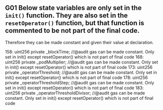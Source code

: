 

## G01 Below state variables are only set in the ```init()``` function. They are also set in the ```resetOperator()``` function, but that function is commented to be not part of the final code.
Therefore they can be made constant and given their value at declaration.

158:   uint256 private _blockTime;   //@audit gas can be made constant. Only set in init() except resetOperator() which is not part of final code
168:   uint256 private _podMultiplier;   //@audit gas can be made constant. Only set in init() except resetOperator() which is not part of final code
173:   uint256 private _operatorThreshold;   //@audit gas can be made constant. Only set in init() except resetOperator() which is not part of final code
178:   uint256 private _operatorThresholdStep;   //@audit gas can be made constant. Only set in init() except resetOperator() which is not part of final code
183:   uint256 private _operatorThresholdDivisor;   //@audit gas can be made constant. Only set in init() except resetOperator() which is not part of final code


